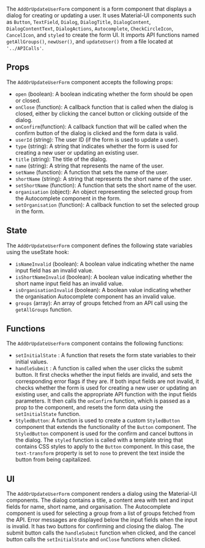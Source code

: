 The `AddOrUpdateUserForm` component is a form component that displays a dialog for creating or updating a user. It uses Material-UI components such as `Button`, `TextField`, `Dialog`, `DialogTitle`, `DialogContent`, `DialogContentText`, `DialogActions`, `Autocomplete`, `CheckCircleIcon`, `CancelIcon`, and `styled` to create the form UI. It imports API functions named `getAllGroups()`, `newUser()`, and `updateUser()` from a file located at `'../APICalls'`.


 ## Props

The `AddOrUpdateUserForm` component accepts the following props:

- `open` (boolean): A boolean indicating whether the form should be open or closed.
- `onClose` (function):  A callback function that is called when the dialog is closed, either by clicking the cancel button or clicking outside of the dialog.
- `onConfirm`(function): A callback function that will be called when the confirm button of the dialog is clicked and the form data is valid.
- `userId` (string): The user ID (if the form is used to update a user).
- `type` (string): A string that indicates whether the form is used for creating a new user or updating an existing user.
- `title` (string): The title of the dialog.
- `name` (string): A string that represents the name of the user.
- `setName` (function): A function that sets the name of the user.
- `shortName` (string): A string that represents the short name of the user.
- `setShortName` (function): A function that sets the short name of the user.
- `organisation` (object): An object representing the selected group from the Autocomplete component in the form.
- `setOrganisation` (function): A callback function to set the selected group in the form.

## State

The `AddOrUpdateUserForm` component defines the following state variables using the useState hook:

- `isNameInvalid` (boolean): A boolean value indicating whether the name input field has an invalid value.
- `isShortNameInvalid` (boolean): A boolean value indicating whether the short name input field has an invalid value.
- `isOrganisationInvalid` (boolean): A boolean value indicating whether the organisation Autocomplete component has an invalid value.
- `groups` (array): An array of groups fetched from an API call using the `getAllGroups` function.

## Functions

The `AddOrUpdateUserForm` component contains the following functions:
- `setInitialState` : A function that resets the form state variables to their initial values.
- `handleSubmit` : A function is called when the user clicks the submit button. It first checks whether the input fields are invalid, and sets the corresponding error flags if they are. If both input fields are not invalid, it checks whether the form is used for creating a new user or updating an existing user, and calls the appropriate API function with the input fields parameters. It then calls the `onConfirm` function, which is passed as a prop to the component, and resets the form data using the `setInitialState` function.
- `StyledButton`: A function is used to create a custom `StyledButton` component that extends the functionality of the `Button` component. The `StyledButton` component is used for the confirm and cancel buttons in the dialog. The `styled` function is called with a template string that contains CSS styles to apply to the `Button` component. In this case, the `text-transform` property is set to `none` to prevent the text inside the button from being capitalized.

## UI

The `AddOrUpdateUserForm` component renders a dialog using the Material-UI components. The dialog contains a title, a content area with text and input fields for name, short name, and organisation. The Autocomplete component is used for selecting a group from a list of groups fetched from the API. Error messages are displayed below the input fields when the input is invalid. It has two buttons for confirming and closing the dialog. The submit button calls the `handleSubmit` function when clicked, and the cancel button calls the `setInitialState` and `onClose` functions when clicked.
